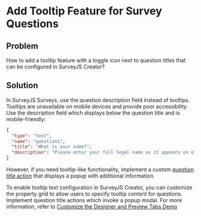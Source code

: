 # Add Tooltip Feature for Survey Questions

## Problem
How to add a tooltip feature with a toggle icon next to question titles that can be configured in SurveyJS Creator?

## Solution
In SurveyJS Surveys, use the question description field instead of tooltips. Tooltips are unavailable on mobile devices and provide poor accessibility. Use the description field which displays below the question title and is mobile-friendly:

```json
{
  "type": "text",
  "name": "question1",
  "title": "What is your name?",
  "description": "Please enter your full legal name as it appears on official documents"
}
```

However, if you need tooltip-like functionality, implement a custom [question title action](https://surveyjs.io/form-library/examples/modify-titles-of-survey-elements/) that displays a popup with additional information.

To enable tooltip text configuration in SurveyJS Creator, you can customize the property grid to allow users to specify tooltip content for questions. Implement question title actions which invoke a popup modal. For more information, refer to [Customize the Designer and Preview Tabs Demo](https://surveyjs.io/survey-creator/examples/survey-creator-custom-tabs/)

